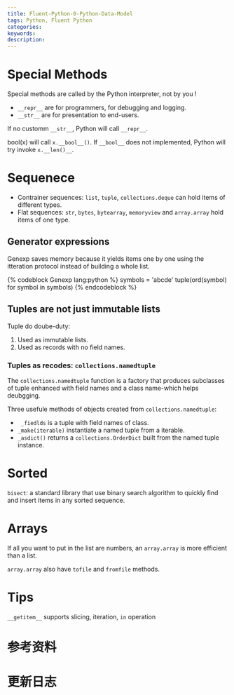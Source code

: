 ```yaml
---
title: Fluent-Python-0-Python-Data-Model
tags: Python, Fluent Python
categories: 
keywords:
description:
---
```



# Special Methods 

Special methods are called by the Python interpreter, not by you !

- `__repr__` are for programmers, for debugging and logging.
- `__str__` are for presentation to  end-users.

If no customm `__str__`, Python will call `__repr__`.

bool(x) will call `x.__bool__()`. If `__bool__` does not implemented, Python will try invoke `x.__len()__`. 

# Sequenece

- Contrainer sequences: `list`, `tuple`, `collections.deque` can hold items of different types.
- Flat sequences: `str`, `bytes`, `bytearray`, `memoryview` and `array.array` hold items of one type.


## Generator expressions

Genexp saves memory because it yields items one by one using the itteration protocol instead of building a whole list.


{% codeblock Genexp lang:python %}
symbols = 'abcde'
tuple(ord(symbol) for symbol in symbols)
{% endcodeblock %}

## Tuples are not just immutable lists

Tuple do doube-duty:

1. Used as immutable lists.
2. Used as records with no field names.

### Tuples as recodes: `collections.namedtuple`

The `collections.namedtuple` function is a factory that produces subclasses of tuple enhanced with field names and a class name-which helps deubgging.

Three usefule methods of objects created from `collections.namedtuple`:

- ` _fiedlds` is a tuple with field names of class.
- `_make(iterable)` instantiate a named tuple from a iterable.
- `_asdict()` returns a `collections.OrderDict` built from the named tuple instance.

# Sorted

`bisect`: a standard library that use binary search algorithm to quickly find and insert items in any sorted sequence.

# Arrays

If all you want to put in the list are numbers, an `array.array` is more efficient than a list.

`array.array` also have `tofile` and `fromfile` methods.

# Tips

`__getitem__` supports slicing, iteration, `in` operation



# 参考资料

# 更新日志
